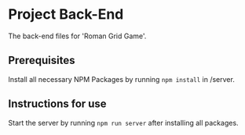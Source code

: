 # Project Back-End

The back-end files for 'Roman Grid Game'.

## Prerequisites

Install all necessary NPM Packages by running ```npm install``` in /server.

## Instructions for use

Start the server by running ```npm run server``` after installing all packages.